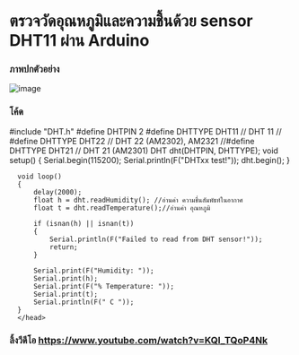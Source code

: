 ﻿# ตรวจวัดอุณหภูมิและความชื้นด้วย sensor DHT11 ผ่าน Arduino

### ภาพปกตัวอย่าง
![image](https://i.ibb.co/d7wGdnZ/free-Delivr-3.png)

### โค้ด

<html>
   <head>
      #include "DHT.h"
      #define DHTPIN 2
      #define DHTTYPE DHT11 // DHT 11
      // #define DHTTYPE DHT22 // DHT 22 (AM2302), AM2321
      //#define DHTTYPE DHT21 // DHT 21 (AM2301)
      DHT dht(DHTPIN, DHTTYPE);
      void setup()
      {
          Serial.begin(115200);
          Serial.println(F("DHTxx test!"));
          dht.begin();
      }


      void loop()
      {
          delay(2000);
          float h = dht.readHumidity(); //อ่านค่า ความชื่นสัมพัธท์ในอากาศ
          float t = dht.readTemperature();//อ่านค่า อุณหภูมิ

          if (isnan(h) || isnan(t))
          {
              Serial.println(F("Failed to read from DHT sensor!"));
              return;
          }

          Serial.print(F("Humidity: "));
          Serial.print(h);
          Serial.print(F("% Temperature: "));
          Serial.print(t);
          Serial.println(F(" C "));
      }
      </head>
</html>

### ลิ้งวีดีโอ https://www.youtube.com/watch?v=KQl_TQoP4Nk
